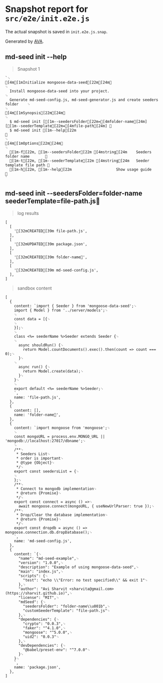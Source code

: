 # Snapshot report for `src/e2e/init.e2e.js`

The actual snapshot is saved in `init.e2e.js.snap`.

Generated by [AVA](https://ava.li).

## md-seed init --help

> Snapshot 1

    `␊
    [4m[1mInitialize mongoose-data-seed[22m[24m␊
    ␊
      Install mongoose-data-seed into your project.                                 ␊
      Generate md-seed-config.js, md-seed-generator.js and create seeders folder    ␊
    ␊
    [4m[1mSynopsis[22m[24m␊
    ␊
      $ md-seed init [[1m--seedersFolder[22m=[4mfolder-name[24m] [[1m--seederTemplate[22m=[4mfile-path[24m] ␊
      $ md-seed init [1m--help[22m                                                     ␊
    ␊
    [4m[1mOptions[22m[24m␊
    ␊
      [1m-f[22m, [1m--seedersFolder[22m [4mstring[24m    Seeders folder name       ␊
      [1m-t[22m, [1m--seederTemplate[22m [4mstring[24m   Seeder template file path ␊
      [1m-h[22m, [1m--help[22m                    Show usage guide          ␊
    `

## md-seed init --seedersFolder=folder-name seederTemplate=file-path.js

> log results

    [
      [
        '[32mCREATED[39m file-path.js',
      ],
      [
        '[32mUPDATED[39m package.json',
      ],
      [
        '[32mCREATED[39m folder-name',
      ],
      [
        '[32mCREATED[39m md-seed-config.js',
      ],
    ]

> sandbox content

    [
      {
        content: `import { Seeder } from 'mongoose-data-seed';␊
        import { Model } from '../server/models';␊
        ␊
        const data = [{␊
        ␊
        }];␊
        ␊
        class <%= seederName %>Seeder extends Seeder {␊
        ␊
          async shouldRun() {␊
            return Model.countDocuments().exec().then(count => count === 0);␊
          }␊
        ␊
          async run() {␊
            return Model.create(data);␊
          }␊
        }␊
        ␊
        export default <%= seederName %>Seeder;␊
        `,
        name: 'file-path.js',
      },
      {
        content: [],
        name: 'folder-name',
      },
      {
        content: `import mongoose from 'mongoose';␊
        ␊
        const mongoURL = process.env.MONGO_URL || 'mongodb://localhost:27017/dbname';␊
        ␊
        /**␊
         * Seeders List␊
         * order is important␊
         * @type {Object}␊
         */␊
        export const seedersList = {␊
        ␊
        };␊
        /**␊
         * Connect to mongodb implementation␊
         * @return {Promise}␊
         */␊
        export const connect = async () =>␊
          await mongoose.connect(mongoURL, { useNewUrlParser: true });␊
        /**␊
         * Drop/Clear the database implementation␊
         * @return {Promise}␊
         */␊
        export const dropdb = async () => mongoose.connection.db.dropDatabase();␊
        `,
        name: 'md-seed-config.js',
      },
      {
        content: `{␊
          "name": "md-seed-example",␊
          "version": "1.0.0",␊
          "description": "Example of using mongoose-data-seed",␊
          "main": "index.js",␊
          "scripts": {␊
            "test": "echo \\"Error: no test specified\\" && exit 1"␊
          },␊
          "author": "Avi Sharvit <sharvita@gmail.com> (https://sharvit.github.io)",␊
          "license": "MIT",␊
          "mdSeed": {␊
            "seedersFolder": "folder-name\\u001b",␊
            "customSeederTemplate": "file-path.js"␊
          },␊
          "dependencies": {␊
            "crypto": "0.0.3",␊
            "faker": "^4.1.0",␊
            "mongoose": "^5.0.0",␊
            "uid2": "0.0.3"␊
          },␊
          "devDependencies": {␊
            "@babel/preset-env": "^7.0.0"␊
          }␊
        }␊
        `,
        name: 'package.json',
      },
    ]
